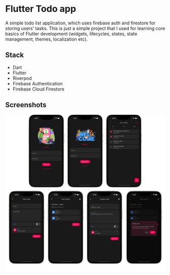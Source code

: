 # Flutter Todo app
A simple todo list application, which uses firebase auth and firestore for storing users' tasks. This is just a simple project that I used for learning core basics of Flutter development (widgets, lifecycles, states, state management, themes, localization etc).

## Stack
* Dart
* Flutter
* Riverpod
* Firebase Authentication
* Firebase Cloud Firestore

## Screenshots
![appScreenshots](./example_resources/screenshots.png)